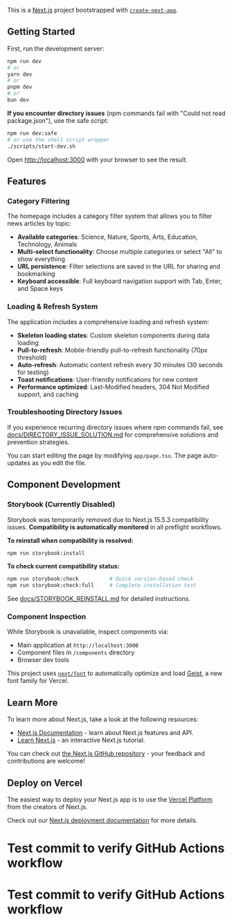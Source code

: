 This is a [Next.js](https://nextjs.org) project bootstrapped with [`create-next-app`](https://github.com/vercel/next.js/tree/canary/packages/create-next-app).

## Getting Started

First, run the development server:

```bash
npm run dev
# or
yarn dev
# or
pnpm dev
# or
bun dev
```

**If you encounter directory issues** (npm commands fail with "Could not read package.json"), use the safe script:

```bash
npm run dev:safe
# or use the shell script wrapper
./scripts/start-dev.sh
```

Open [http://localhost:3000](http://localhost:3000) with your browser to see the result.

## Features

### Category Filtering

The homepage includes a category filter system that allows you to filter news articles by topic:

- **Available categories**: Science, Nature, Sports, Arts, Education, Technology, Animals
- **Multi-select functionality**: Choose multiple categories or select "All" to show everything
- **URL persistence**: Filter selections are saved in the URL for sharing and bookmarking
- **Keyboard accessible**: Full keyboard navigation support with Tab, Enter, and Space keys

### Loading & Refresh System

The application includes a comprehensive loading and refresh system:

- **Skeleton loading states**: Custom skeleton components during data loading
- **Pull-to-refresh**: Mobile-friendly pull-to-refresh functionality (70px threshold)
- **Auto-refresh**: Automatic content refresh every 30 minutes (30 seconds for testing)
- **Toast notifications**: User-friendly notifications for new content
- **Performance optimized**: Last-Modified headers, 304 Not Modified support, and caching

### Troubleshooting Directory Issues

If you experience recurring directory issues where npm commands fail, see [docs/DIRECTORY_ISSUE_SOLUTION.md](docs/DIRECTORY_ISSUE_SOLUTION.md) for comprehensive solutions and prevention strategies.

You can start editing the page by modifying `app/page.tsx`. The page auto-updates as you edit the file.

## Component Development

### Storybook (Currently Disabled)

Storybook was temporarily removed due to Next.js 15.5.3 compatibility issues. **Compatibility is automatically monitored** in all preflight workflows.

**To reinstall when compatibility is resolved:**

```bash
npm run storybook:install
```

**To check current compatibility status:**

```bash
npm run storybook:check          # Quick version-based check
npm run storybook:check:full     # Complete installation test
```

See [docs/STORYBOOK_REINSTALL.md](docs/STORYBOOK_REINSTALL.md) for detailed instructions.

### Component Inspection

While Storybook is unavailable, inspect components via:

- Main application at `http://localhost:3000`
- Component files in `/components` directory
- Browser dev tools

This project uses [`next/font`](https://nextjs.org/docs/app/building-your-application/optimizing/fonts) to automatically optimize and load [Geist](https://vercel.com/font), a new font family for Vercel.

## Learn More

To learn more about Next.js, take a look at the following resources:

- [Next.js Documentation](https://nextjs.org/docs) - learn about Next.js features and API.
- [Learn Next.js](https://nextjs.org/learn) - an interactive Next.js tutorial.

You can check out [the Next.js GitHub repository](https://github.com/vercel/next.js) - your feedback and contributions are welcome!

## Deploy on Vercel

The easiest way to deploy your Next.js app is to use the [Vercel Platform](https://vercel.com/new?utm_medium=default-template&filter=next.js&utm_source=create-next-app&utm_campaign=create-next-app-readme) from the creators of Next.js.

Check out our [Next.js deployment documentation](https://nextjs.org/docs/app/building-your-application/deploying) for more details.

# Test commit to verify GitHub Actions workflow

# Test commit to verify GitHub Actions workflow
